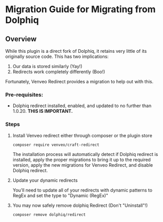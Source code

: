 # Migration Guide for Migrating from Dolphiq
## Overview
While this plugin is a direct fork of Dolphiq, it retains very little of its originally source code. This has two
implications:
1. Our data is stored similarly (Yay!)
2. Redirects work completely differently (Boo!)

Fortunately, Venveo Redirect provides a migration to help out with this.

### Pre-requisites:

- Dolphiq redirect installed, enabled, and updated to no further than 1.0.20. **THIS IS IMPORTANT.**

### Steps
1. Install Venveo redirect either through composer or the plugin store
    
   `composer require venveo/craft-redirect`

    The installation process will automatically detect if Dolphiq redirect is installed, apply the proper migrations to
    bring it up to the required version, apply the new migrations for Venveo Redirect, and disable Dolphiq redirect.

2. Update your dynamic redirects
    
    You'll need to update all of your redirects with dynamic patterns to RegEx and set the type to "Dynamic (RegEx)"
   
3. You may now safely remove dolphiq Redirect (Don't "Uninstall"!)
    
    `composer remove dolphiq/redirect`
    
